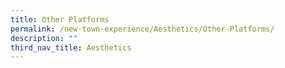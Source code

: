 ```yaml
---
title: Other Platforms
permalink: /new-town-experience/Aesthetics/Other-Platforms/
description: ""
third_nav_title: Aesthetics
---
```

